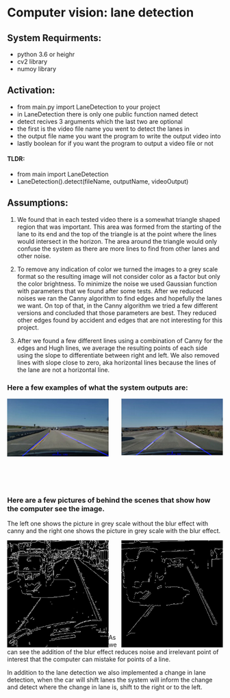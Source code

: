 # Computer vision: lane detection

## System Requirments:
- python 3.6 or heighr
- cv2 library
- numoy library

## Activation:
- from main.py import LaneDetection to your project
- in LaneDetection there is only one public function named detect
- detect recives 3 arguments which the last two are optional
- the first is the video file name you went to detect the lanes in
- the output file name you want the program to write the output video into
- lastly boolean for if you want the program to output a video file or not

#### TLDR:
- from main import LaneDetection
- LaneDetection().detect(fileName, outputName, videoOutput)


## Assumptions:

1. We found that in each tested video there is a somewhat triangle shaped region
that was important.
This area was formed from the starting of the lane to its end and the top of the
triangle is at the point where the lines would intersect in the horizon.
The area around the triangle would only confuse the system as there are more lines to
find from other lanes and other noise.

2. To remove any indication of color we turned the images to a grey scale format so
the resulting image will not consider color as a factor but only the color brightness.
To minimize the noise we used Gaussian function with parameters that we found
after some tests.
After we reduced noises we ran the Canny algorithm to find edges and hopefully
the lanes we want.
On top of that, in the Canny algorithm we tried a few different versions and
concluded that those parameters are best.
They reduced other edges found by accident and edges that are not interesting for
this project.

3. After we found a few different lines using a combination of Canny for the edges
and Hugh lines, we average the resulting points of each side using the slope to
differentiate between right and left. We also removed lines with slope close to
zero, aka horizontal lines because the lines of the lane are not a horizontal line.

### Here a few examples of what the system outputs are:

[<img align="left" width="47%" src="https://github.com/MortarDefender/CV-LaneDetection/blob/main/Demo%20Assets/sideRoadEX1.png" />][link]
[<img align="right" width="47%" src="https://github.com/MortarDefender/CV-LaneDetection/blob/main/Demo%20Assets/sideRoadEX2.png" />][link]

<br /><br /><br /><br /><br /><br /><br /><br /><br /><br /><br /><br />

### Here are a few pictures of behind the scenes that show how the computer see the image.
The left one shows the picture in grey scale without the blur effect with canny
and the right one shows the picture in grey scale with the blur effect.


[<img align="left" width="47%" height="250px" src="https://github.com/MortarDefender/CV-LaneDetection/blob/main/Demo%20Assets/roadWithNoise.png" />][link]
[<img align="right" width="47%" height="250px" src="https://github.com/MortarDefender/CV-LaneDetection/blob/main/Demo%20Assets/roadWithoutNoise.png" />][link]

<br /><br /><br /><br /><br /><br /><br /><br /><br /><br /><br /><br />

As we can see the addition of the blur effect reduces noise and irrelevant point of
interest that the computer can mistake for points of a line.

In addition to the lane detection we also implemented a change in lane detection,
when the car will shift lanes the system will inform the change and detect where the
change in lane is, shift to the right or to the left.


[link]: https://github.com/MortarDefender/CV-LaneDetection
